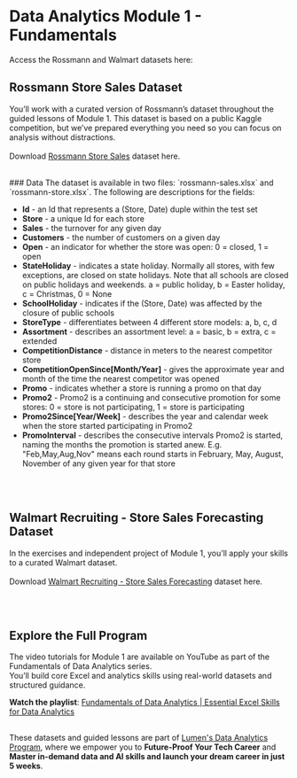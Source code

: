 # Data Analytics Module 1 - Fundamentals
Access the Rossmann and Walmart datasets here:

## Rossmann Store Sales Dataset
You’ll work with a curated version of Rossmann’s dataset throughout the guided lessons of Module 1. This dataset is based on a public Kaggle competition, but we’ve prepared everything you need so you can focus on analysis without distractions.
<br><br>Download [Rossmann Store Sales](rossmann-store-sales.zip) dataset here. 

<br>
### Data
The dataset is available in two files: `rossmann-sales.xlsx` and `rossmann-store.xlsx`. The following are descriptions for the fields:

- **Id** - an Id that represents a (Store, Date) duple within the test set
- **Store** - a unique Id for each store
- **Sales** - the turnover for any given day 
- **Customers** - the number of customers on a given day
- **Open** - an indicator for whether the store was open: 0 = closed, 1 = open
- **StateHoliday** - indicates a state holiday. Normally all stores, with few exceptions, are closed on state holidays. Note that all schools are closed on public holidays and weekends. a = public holiday, b = Easter holiday, c = Christmas, 0 = None
- **SchoolHoliday** - indicates if the (Store, Date) was affected by the closure of public schools
- **StoreType** - differentiates between 4 different store models: a, b, c, d
- **Assortment** - describes an assortment level: a = basic, b = extra, c = extended
- **CompetitionDistance** - distance in meters to the nearest competitor store
- **CompetitionOpenSince[Month/Year]** - gives the approximate year and month of the time the nearest competitor was opened
- **Promo** - indicates whether a store is running a promo on that day
- **Promo2** - Promo2 is a continuing and consecutive promotion for some stores: 0 = store is not participating, 1 = store is participating
- **Promo2Since[Year/Week]** - describes the year and calendar week when the store started participating in Promo2
- **PromoInterval** - describes the consecutive intervals Promo2 is started, naming the months the promotion is started anew. E.g. "Feb,May,Aug,Nov" means each round starts in February, May, August, November of any given year for that store

<br><br>

## Walmart Recruiting - Store Sales Forecasting Dataset
In the exercises and independent project of Module 1, you’ll apply your skills to a curated Walmart dataset. 
<br><br>Download [Walmart Recruiting - Store Sales Forecasting](walmart-store-sales.zip) dataset here. 

<br><br>
## Explore the Full Program
The video tutorials for Module 1 are available on YouTube as part of the Fundamentals of Data Analytics series.  
You’ll build core Excel and analytics skills using real-world datasets and structured guidance.

**Watch the playlist**: [Fundamentals of Data Analytics | Essential Excel Skills for Data Analytics](https://youtube.com/playlist?list=PL8NWlkzz4LQgjzKjOslLSwBOG5FzzmCX2&si=D5AAtZT0PAqYRtgK)

## 
These datasets and guided lessons are part of [Lumen's Data Analytics Program](https://digitalmunich.com/lumen/data-analytics/), where we empower you to **Future-Proof Your Tech Career** and **Master in-demand data and AI skills and launch your dream career in just 5 weeks**.

